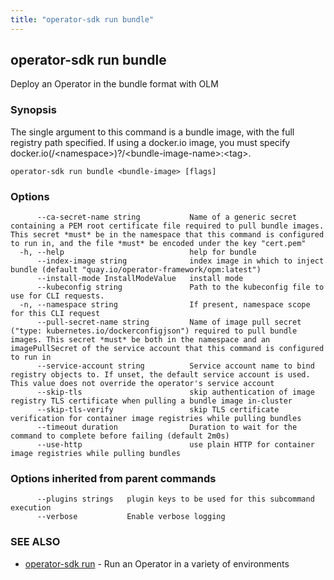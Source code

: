 ```yaml
---
title: "operator-sdk run bundle"
---
```

## operator-sdk run bundle

Deploy an Operator in the bundle format with OLM

### Synopsis

The single argument to this command is a bundle image, with the full registry path specified.
If using a docker.io image, you must specify docker.io(/&lt;namespace&gt;)?/&lt;bundle-image-name&gt;:&lt;tag&gt;.

```
operator-sdk run bundle <bundle-image> [flags]
```

### Options

```
      --ca-secret-name string           Name of a generic secret containing a PEM root certificate file required to pull bundle images. This secret *must* be in the namespace that this command is configured to run in, and the file *must* be encoded under the key "cert.pem"
  -h, --help                            help for bundle
      --index-image string              index image in which to inject bundle (default "quay.io/operator-framework/opm:latest")
      --install-mode InstallModeValue   install mode
      --kubeconfig string               Path to the kubeconfig file to use for CLI requests.
  -n, --namespace string                If present, namespace scope for this CLI request
      --pull-secret-name string         Name of image pull secret ("type: kubernetes.io/dockerconfigjson") required to pull bundle images. This secret *must* be both in the namespace and an imagePullSecret of the service account that this command is configured to run in
      --service-account string          Service account name to bind registry objects to. If unset, the default service account is used. This value does not override the operator's service account
      --skip-tls                        skip authentication of image registry TLS certificate when pulling a bundle image in-cluster
      --skip-tls-verify                 skip TLS certificate verification for container image registries while pulling bundles
      --timeout duration                Duration to wait for the command to complete before failing (default 2m0s)
      --use-http                        use plain HTTP for container image registries while pulling bundles
```

### Options inherited from parent commands

```
      --plugins strings   plugin keys to be used for this subcommand execution
      --verbose           Enable verbose logging
```

### SEE ALSO

* [operator-sdk run](../operator-sdk_run)	 - Run an Operator in a variety of environments

